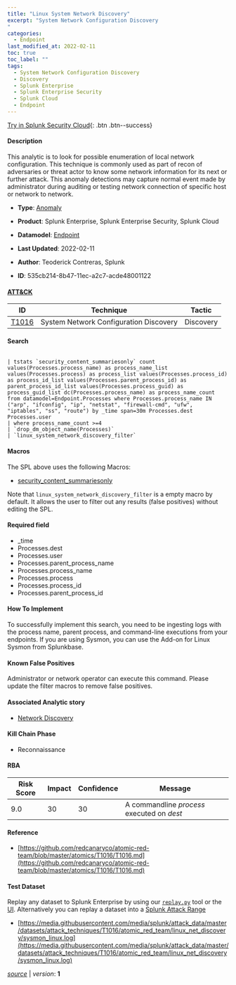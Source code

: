 ```yaml
---
title: "Linux System Network Discovery"
excerpt: "System Network Configuration Discovery
"
categories:
  - Endpoint
last_modified_at: 2022-02-11
toc: true
toc_label: ""
tags:
  - System Network Configuration Discovery
  - Discovery
  - Splunk Enterprise
  - Splunk Enterprise Security
  - Splunk Cloud
  - Endpoint
---
```




[Try in Splunk Security Cloud](https://www.splunk.com/en_splunk_app_enrichmentus/cyber-security.html){: .btn .btn--success}

#### Description

This analytic is to look for possible enumeration of local network configuration. This technique is commonly used as part of recon of adversaries or threat actor to know some network information for its next or further attack. This anomaly detections may capture normal event made by administrator during auditing or testing network connection of specific host or network to network.

- **Type**: [Anomaly](https://github.com/splunk/security_content/wiki/object-Analytic-Types)
- **Product**: Splunk Enterprise, Splunk Enterprise Security, Splunk Cloud
- **Datamodel**: [Endpoint](https://docs.splunk.com/Documentation/CIM/latest/User/Endpoint)

- **Last Updated**: 2022-02-11
- **Author**: Teoderick Contreras, Splunk
- **ID**: 535cb214-8b47-11ec-a2c7-acde48001122


#### [ATT&CK](https://attack.mitre.org/)

| ID             | Technique        |  Tactic             |
| -------------- | ---------------- |-------------------- |
| [T1016](https://attack.mitre.org/techniques/T1016/) | System Network Configuration Discovery | Discovery |

#### Search

```

| tstats `security_content_summariesonly` count values(Processes.process_name) as process_name_list values(Processes.process) as process_list values(Processes.process_id) as process_id_list values(Processes.parent_process_id) as parent_process_id_list values(Processes.process_guid) as process_guid_list dc(Processes.process_name) as process_name_count from datamodel=Endpoint.Processes where Processes.process_name IN ("arp", "ifconfig", "ip", "netstat", "firewall-cmd", "ufw", "iptables", "ss", "route") by _time span=30m Processes.dest Processes.user 
| where process_name_count >=4 
| `drop_dm_object_name(Processes)`
| `linux_system_network_discovery_filter`
```

#### Macros
The SPL above uses the following Macros:
* [security_content_summariesonly](https://github.com/splunk/security_content/blob/develop/macros/security_content_summariesonly.yml)

Note that `linux_system_network_discovery_filter` is a empty macro by default. It allows the user to filter out any results (false positives) without editing the SPL.

#### Required field
* _time
* Processes.dest
* Processes.user
* Processes.parent_process_name
* Processes.process_name
* Processes.process
* Processes.process_id
* Processes.parent_process_id


#### How To Implement
To successfully implement this search, you need to be ingesting logs with the process name, parent process, and command-line executions from your endpoints. If you are using Sysmon, you can use the Add-on for Linux Sysmon from Splunkbase.

#### Known False Positives
Administrator or network operator can execute this command. Please update the filter macros to remove false positives.

#### Associated Analytic story
* [Network Discovery](/stories/network_discovery)


#### Kill Chain Phase
* Reconnaissance



#### RBA

| Risk Score  | Impact      | Confidence   | Message      |
| ----------- | ----------- |--------------|--------------|
| 9.0 | 30 | 30 | A commandline $process$ executed on $dest$ |




#### Reference

* [https://github.com/redcanaryco/atomic-red-team/blob/master/atomics/T1016/T1016.md](https://github.com/redcanaryco/atomic-red-team/blob/master/atomics/T1016/T1016.md)



#### Test Dataset
Replay any dataset to Splunk Enterprise by using our [`replay.py`](https://github.com/splunk/attack_data#using-replaypy) tool or the [UI](https://github.com/splunk/attack_data#using-ui).
Alternatively you can replay a dataset into a [Splunk Attack Range](https://github.com/splunk/attack_range#replay-dumps-into-attack-range-splunk-server)


* [https://media.githubusercontent.com/media/splunk/attack_data/master/datasets/attack_techniques/T1016/atomic_red_team/linux_net_discovery/sysmon_linux.log](https://media.githubusercontent.com/media/splunk/attack_data/master/datasets/attack_techniques/T1016/atomic_red_team/linux_net_discovery/sysmon_linux.log)



[*source*](https://github.com/splunk/security_content/tree/develop/detections/endpoint/linux_system_network_discovery.yml) \| *version*: **1**